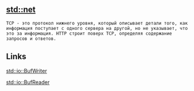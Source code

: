 

## [std::net] 

 ```
 TCP - это протокол нижнего уровня, который описывает детали того, как информация поступает с одного сервера на другой, но не указывает, что это за информация. HTTP строит поверх TCP, определяя содержание запросов и ответов.
 ```
 
 ## Links
 
 [std::io::BufWriter](https://doc.rust-lang.org/std/io/struct.BufWriter.html)

 [std::io::BufReader](https://doc.rust-lang.org/std/io/struct.BufReader.html)



 [std::net]:(https://doc.rust-lang.org/std/net/index.html) 


